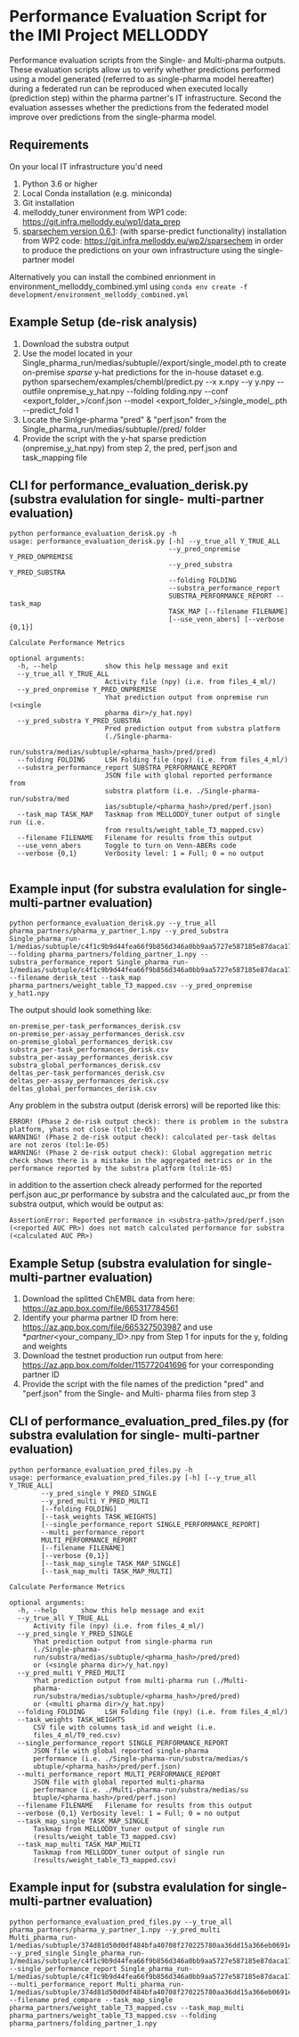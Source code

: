 # Performance Evaluation Script for the IMI Project MELLODDY

Performance evaluation scripts from the Single- and Multi-pharma outputs.
These evaluation scripts allow us to verify whether predictions performed using a model generated (referred to as single-pharma model hereafter) during a federated run can be reproduced when executed locally (prediction step) within the pharma partner's IT infrastructure. 
Second the evaluation assesses whether the predictions from the federated model improve over predictions from the single-pharma model.

## Requirements
On your local IT infrastructure you'd need 

1. Python 3.6 or higher
2. Local Conda installation (e.g. miniconda)
3. Git installation
4. melloddy_tuner environment from WP1 code: https://git.infra.melloddy.eu/wp1/data_prep
5. [sparsechem version 0.6.1](https://git.infra.melloddy.eu/wp2/sparsechem/-/tree/v0.6.1): (with sparse-predict functionality) installation from WP2 code: https://git.infra.melloddy.eu/wp2/sparsechem in order to produce the predictions on your own infrastructure using the single-partner model

Alternatively you can install the combined enrionment in environment_melloddy_combined.yml using `conda env create -f development/environment_melloddy_combined.yml`

## Example Setup (de-risk analysis)

1. Download the substra output
2. Use the model located in your Single_pharma_run/medias/subtuple/<pharma-hash>/export/single_model.pth to create on-premise *sparse* y-hat predictions for the in-house dataset
e.g. python sparsechem/examples/chembl/predict.py --x x.npy --y y.npy --outfile onpremise_y_hat.npy --folding folding.npy --conf <export_folder_>/conf.json --model <export_folder_>/single_model_.pth --predict_fold 1
3. Locate the Sinlge-pharma "pred" & "perf.json" from the Single_pharma_run/medias/subtuple/<pharma-hash>/pred/ folder 
4. Provide the script with the y-hat sparse prediction (onpremise_y_hat.npy) from step 2, the pred, perf.json and task_mapping file

## CLI for performance_evaluation_derisk.py (substra evalulation for single- multi-partner evaluation)

```
python performance_evaluation_derisk.py -h
usage: performance_evaluation_derisk.py [-h] --y_true_all Y_TRUE_ALL
                                        --y_pred_onpremise Y_PRED_ONPREMISE
                                        --y_pred_substra Y_PRED_SUBSTRA
                                        --folding FOLDING
                                        --substra_performance_report
                                        SUBSTRA_PERFORMANCE_REPORT --task_map
                                        TASK_MAP [--filename FILENAME]
                                        [--use_venn_abers] [--verbose {0,1}]

Calculate Performance Metrics

optional arguments:
  -h, --help            show this help message and exit
  --y_true_all Y_TRUE_ALL
                        Activity file (npy) (i.e. from files_4_ml/)
  --y_pred_onpremise Y_PRED_ONPREMISE
                        Yhat prediction output from onpremise run (<single
                        pharma dir>/y_hat.npy)
  --y_pred_substra Y_PRED_SUBSTRA
                        Pred prediction output from substra platform
                        (./Single-pharma-
                        run/substra/medias/subtuple/<pharma_hash>/pred/pred)
  --folding FOLDING     LSH Folding file (npy) (i.e. from files_4_ml/)
  --substra_performance_report SUBSTRA_PERFORMANCE_REPORT
                        JSON file with global reported performance from
                        substra platform (i.e. ./Single-pharma-run/substra/med
                        ias/subtuple/<pharma_hash>/pred/perf.json)
  --task_map TASK_MAP   Taskmap from MELLODDY_tuner output of single run (i.e.
                        from results/weight_table_T3_mapped.csv)
  --filename FILENAME   Filename for results from this output
  --use_venn_abers      Toggle to turn on Venn-ABERs code
  --verbose {0,1}       Verbosity level: 1 = Full; 0 = no output


```

## Example input (for substra evalulation for single- multi-partner evaluation)
```
python performance_evaluation_derisk.py --y_true_all pharma_partners/pharma_y_partner_1.npy --y_pred_substra Single_pharma_run-1/medias/subtuple/c4f1c9b9d44fea66f9b856d346a0bb9aa5727e587185e87daca170f239a70029/pred/pred --folding pharma_partners/folding_partner_1.npy --substra_performance_report Single_pharma_run-1/medias/subtuple/c4f1c9b9d44fea66f9b856d346a0bb9aa5727e587185e87daca170f239a70029/pred/perf.json --filename derisk_test --task_map pharma_partners/weight_table_T3_mapped.csv --y_pred_onpremise y_hat1.npy
```

The output should look something like:
```
on-premise_per-task_performances_derisk.csv
on-premise_per-assay_performances_derisk.csv
on-premise_global_performances_derisk.csv
substra_per-task_performances_derisk.csv
substra_per-assay_performances_derisk.csv
substra_global_performances_derisk.csv
deltas_per-task_performances_derisk.csv
deltas_per-assay_performances_derisk.csv
deltas_global_performances_derisk.csv
```

Any problem in the substra output (derisk errors) will be reported like this:
```
ERROR! (Phase 2 de-risk output check): there is problem in the substra platform, yhats not close (tol:1e-05)
WARNING! (Phase 2 de-risk output check): calculated per-task deltas are not zeros (tol:1e-05)
WARNING! (Phase 2 de-risk output check): Global aggregation metric check shows there is a mistake in the aggregated metrics or in the performance reported by the substra platform (tol:1e-05)

```

in addition to the assertion check already performed for the reported perf.json auc_pr performance by substra and the calculated auc_pr from the substra output, which would be output as:

```
AssertionError: Reported performance in <substra-path>/pred/perf.json (<reported AUC PR>) does not match calculated performance for substra (<calculated AUC PR>)
```



## Example Setup (substra evalulation for single- multi-partner evaluation)

1. Download the splitted ChEMBL data from here: https://az.app.box.com/file/665317784561
2. Identify your pharma partner ID from here: https://az.app.box.com/file/665327503987 and use *_partner_<your_company_ID>.npy from Step 1 for inputs for the y, folding and weights
3. Download the testnet production run output from here: https://az.app.box.com/folder/115772041696 for your corresponding partner ID
4. Provide the script with the file names of the prediction "pred" and "perf.json" from the Single- and Multi- pharma files from step 3

## CLI of performance_evaluation_pred_files.py (for substra evalulation for single- multi-partner evaluation)

```
python performance_evaluation_pred_files.py -h
usage: performance_evaluation_pred_files.py [-h] [--y_true_all Y_TRUE_ALL]
        --y_pred_single Y_PRED_SINGLE
        --y_pred_multi Y_PRED_MULTI
        [--folding FOLDING]
        [--task_weights TASK_WEIGHTS]
        [--single_performance_report SINGLE_PERFORMANCE_REPORT]
        --multi_performance_report
        MULTI_PERFORMANCE_REPORT
        [--filename FILENAME]
        [--verbose {0,1}]
        [--task_map_single TASK_MAP_SINGLE]
        [--task_map_multi TASK_MAP_MULTI]

Calculate Performance Metrics

optional arguments:
  -h, --help      show this help message and exit
  --y_true_all Y_TRUE_ALL
      Activity file (npy) (i.e. from files_4_ml/)
  --y_pred_single Y_PRED_SINGLE
      Yhat prediction output from single-pharma run
      (./Single-pharma-
      run/substra/medias/subtuple/<pharma_hash>/pred/pred)
      or (<single pharma dir>/y_hat.npy)
  --y_pred_multi Y_PRED_MULTI
      Yhat prediction output from multi-pharma run (./Multi-
      pharma-
      run/substra/medias/subtuple/<pharma_hash>/pred/pred)
      or (<multi pharma dir>/y_hat.npy)
  --folding FOLDING     LSH Folding file (npy) (i.e. from files_4_ml/)
  --task_weights TASK_WEIGHTS
      CSV file with columns task_id and weight (i.e.
      files_4_ml/T9_red.csv)
  --single_performance_report SINGLE_PERFORMANCE_REPORT
      JSON file with global reported single-pharma
      performance (i.e. ./Single-pharma-run/substra/medias/s
      ubtuple/<pharma_hash>/pred/perf.json)
  --multi_performance_report MULTI_PERFORMANCE_REPORT
      JSON file with global reported multi-pharma
      performance (i.e. ./Multi-pharma-run/substra/medias/su
      btuple/<pharma_hash>/pred/perf.json)
  --filename FILENAME   Filename for results from this output
  --verbose {0,1} Verbosity level: 1 = Full; 0 = no output
  --task_map_single TASK_MAP_SINGLE
      Taskmap from MELLODDY_tuner output of single run
      (results/weight_table_T3_mapped.csv)
  --task_map_multi TASK_MAP_MULTI
      Taskmap from MELLODDY_tuner output of single run
      (results/weight_table_T3_mapped.csv)

```

## Example input for (substra evalulation for single- multi-partner evaluation)
```
python performance_evaluation_pred_files.py --y_true_all pharma_partners/pharma_y_partner_1.npy --y_pred_multi Multi_pharma_run-1/medias/subtuple/374d81d50d0df484bfa40708f270225780aa36dd15a366eb0691e89496653212/pred/pred --y_pred_single Single_pharma_run-1/medias/subtuple/c4f1c9b9d44fea66f9b856d346a0bb9aa5727e587185e87daca170f239a70029/pred/pred --single_performance_report Single_pharma_run-1/medias/subtuple/c4f1c9b9d44fea66f9b856d346a0bb9aa5727e587185e87daca170f239a70029/pred/perf.json --multi_performance_report Multi_pharma_run-1/medias/subtuple/374d81d50d0df484bfa40708f270225780aa36dd15a366eb0691e89496653212/pred/perf.json --filename pred_compare --task_map_single pharma_partners/weight_table_T3_mapped.csv --task_map_multi pharma_partners/weight_table_T3_mapped.csv --folding pharma_partners/folding_partner_1.npy 
```



